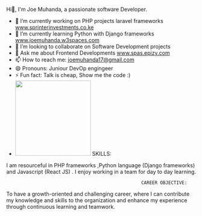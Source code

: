
 
Hi👋, I'm Joe Muhanda, a passionate software Developer.


- 🔭 I’m currently working on PHP projects laravel frameworks www.sprinterinvestments.co.ke
- 🌱 I’m currently learning Python with Django frameworks  www.joemuhanda.w3spaces.com 
- 👯 I’m looking to collaborate on Software Development projects
- 💬 Ask me about Frontend Developments  www.spas.epizy.com
- 📫 How to reach me: joemuhanda17@gmail.com 
- 😄 Pronouns: Juniour DevOp engingeer 
- ⚡ Fun fact: Talk is cheap, Show me the code :)
- <img src="https://user-images.githubusercontent.com/88422453/206272184-7d80a158-b98c-423d-9fc3-ed8d5797e406.gif" width="200" height="200" />
                                                          SKILLS:
I am resourceful in PHP frameworks ,Python language (Django frameworks) and Javascript (React JS) . I enjoy working in a team for day to day learning.

                                                      CAREER OBJECTIVE:
To have a growth-oriented and challenging career, where I can contribute my knowledge and skills to the organization and enhance my experience through continuous learning and teamwork.



